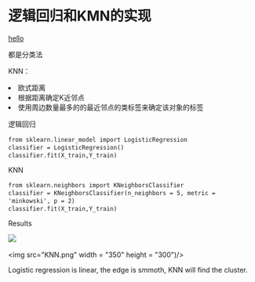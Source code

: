 # 逻辑回归和KMN的实现

[hello](https://baidu.com)

都是分类法

KNN：
    <li>欧式距离</li>
    <li>根据距离确定K近邻点</li>
    <li>使用周边数量最多的的最近邻点的类标签来确定该对象的标签</li>

逻辑回归
```
from sklearn.linear_model import LogisticRegression
classifier = LogisticRegression()
classifier.fit(X_train,Y_train)

```
KNN
```
from sklearn.neighbors import KNeighborsClassifier
classifier = KNeighborsClassifier(n_neighbors = 5, metric = 'minkowski', p = 2)
classifier.fit(X_train,Y_train)
```
Results<br>

![](https://github.com/Avik-Jain/100-Days-Of-ML-Code/raw/master/Other%20Docs/testing.png)


<img src="KNN.png" width = "350" height = "300")/> 


Logistic regression is linear, the edge is smmoth, KNN will find the cluster.





